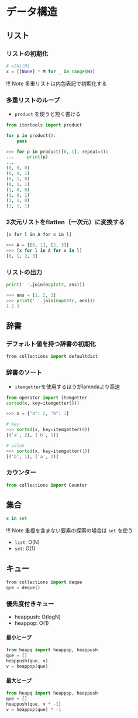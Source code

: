 # データ構造

## リスト

### リストの初期化

``` py
# x[N][M]
x = [[None] * M for _ in range(N)]
```

!!! Note
    多重リストは内包表記で初期化する

### 多重リストのループ

- `product` を使うと短く書ける

``` py
from itertools import product

for p in product():
    pass
```

``` py
>>> for p in product([0, 1], repeat=3):
...     print(p)
...
(0, 0, 0)
(0, 0, 1)
(0, 1, 0)
(0, 1, 1)
(1, 0, 0)
(1, 0, 1)
(1, 1, 0)
(1, 1, 1)
```

### 2次元リストをflatten（一次元）に変換する

``` py
[x for l in A for x in l]
```

``` py
>>> A = [[0, 1], [2, 3]]
>>> [x for l in A for x in l]
[0, 1, 2, 3]
```

### リストの出力

``` py
print(' '.join(map(str, ans)))
```

``` py
>>> ans = [1, 2, 3]
>>> print(' '.join(map(str, ans)))
1 2 3
```

## 辞書

### デフォルト値を持つ辞書の初期化

``` py
from collections import defaultdict
```

### 辞書のソート

- `itemgetter`を使用するほうがlamndaより高速

``` py
from operator import itemgetter
sorted(x, key=itemgetter(0))
```

``` py
>>> x = {"a": 2, "b": 1}

# key
>>> sorted(x, key=itemgetter(0))
[('a', 2), ('b', 1)]

# value
>>> sorted(x, key=itemgetter(1))
[('b', 1), ('a', 2)]
```

### カウンター

``` py
from collections import Counter
```

## 集合

``` py
x in set
```

!!! Note
    重複を含まない要素の探索の場合は `set` を使う

- `list`: O(N)
- `set`: O(1)

## キュー

``` py
from collections import deque
que = deque()
```

### 優先度付きキュー

- heappush: O(logN)
- heappop: O(1)

#### 最小ヒープ

``` py
from heapq import heappop, heappush
que = []
heappush(que, v)
v = heappop(que)
```

#### 最大ヒープ

``` py
from heapq import heappop, heappush
que = []
heappush(que, v * -1)
v = heappop(que) * -1
```
